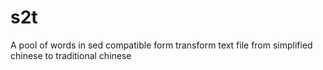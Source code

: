# s2t
A pool of words in sed compatible form transform text file from simplified chinese to traditional chinese
